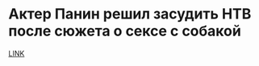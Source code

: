 # Актер Панин решил засудить НТВ после сюжета о сексе с собакой



[LINK](https://varlamov.ru/2033195.html)